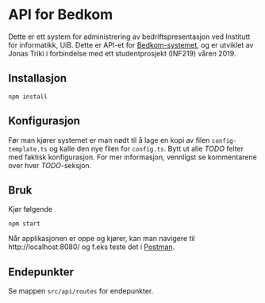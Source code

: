 # API for Bedkom
Dette er ett system for administrering av bedriftspresentasjon ved Institutt for informatikk, UiB. 
Dette er API-et for [Bedkom-systemet](https://github.com/JonasTriki/bedkom), og er utviklet av Jonas Triki i forbindelse med ett studentprosjekt (INF219) våren 2019.

## Installasjon
```
npm install
```

## Konfigurasjon
Før man kjører systemet er man nødt til å lage en kopi av filen ```config-template.ts``` og kalle den nye filen for ```config.ts```. Bytt ut alle *TODO* felter med faktisk konfigurasjon. For mer informasjon, vennligst se kommentarene over hver *TODO*-seksjon.

## Bruk
Kjør følgende
```
npm start
```
Når applikasjonen er oppe og kjører, kan man navigere til http://localhost:8080/ og f.eks teste det i [Postman](https://www.getpostman.com/).

## Endepunkter
Se mappen ```src/api/routes``` for endepunkter.